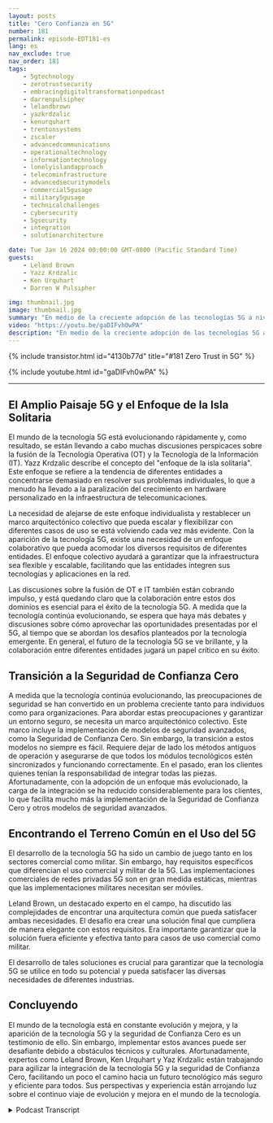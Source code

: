 ```yaml
---
layout: posts
title: "Cero Confianza en 5G"
number: 181
permalink: episode-EDT181-es
lang: es
nav_exclude: true
nav_order: 181
tags:
    - 5gtechnology
    - zerotrustsecurity
    - embracingdigitaltransformationpodcast
    - darrenpulsipher
    - lelandbrown
    - yazkrdzalic
    - kenurquhart
    - trentonsystems
    - zscaler
    - advancedcommunications
    - operationaltechnology
    - informationtechnology
    - lonelyislandapproach
    - telecominfrastructure
    - advancedsecuritymodels
    - commercial5gusage
    - military5gusage
    - technicalchallenges
    - cybersecurity
    - 5gsecurity
    - integration
    - solutionarchitecture

date: Tue Jan 16 2024 00:00:00 GMT-0800 (Pacific Standard Time)
guests:
    - Leland Brown
    - Yazz Krdzalic
    - Ken Urquhart
    - Darren W Pulsipher

img: thumbnail.jpg
image: thumbnail.jpg
summary: "En medio de la creciente adopción de las tecnologías 5G a nivel mundial, los expertos en el episodio reciente del podcast Abrazando la Transformación Digital se adentraron en el tema integral de la Confianza Cero en la seguridad 5G. El presentador Darren Pulsipher dio la bienvenida al experto en comunicaciones avanzadas 5G Leland Brown, VP de Marketing en Trenton Systems Yazz Krdzalic, y a Ken Urquhart, un físico convertido en profesional de la ciberseguridad de Zscaler, para discutir la integración y avance de la tecnología 5G, junto con sus desafíos y avances."
video: "https://youtu.be/gaDIFvh0wPA"
description: "En medio de la creciente adopción de las tecnologías 5G a nivel mundial, los expertos en el episodio reciente del podcast Abrazando la Transformación Digital se adentraron en el tema integral de la Confianza Cero en la seguridad 5G. El presentador Darren Pulsipher dio la bienvenida al experto en comunicaciones avanzadas 5G Leland Brown, VP de Marketing en Trenton Systems Yazz Krdzalic, y a Ken Urquhart, un físico convertido en profesional de la ciberseguridad de Zscaler, para discutir la integración y avance de la tecnología 5G, junto con sus desafíos y avances."
---
```


<div>
{% include transistor.html id="4130b77d" title="#181 Zero Trust in 5G" %}

{% include youtube.html id="gaDIFvh0wPA" %}
</div>

---

## El Amplio Paisaje 5G y el Enfoque de la Isla Solitaria

El mundo de la tecnología 5G está evolucionando rápidamente y, como resultado, se están llevando a cabo muchas discusiones perspicaces sobre la fusión de la Tecnología Operativa (OT) y la Tecnología de la Información (IT). Yazz Krdzalic describe el concepto del "enfoque de la isla solitaria". Este enfoque se refiere a la tendencia de diferentes entidades a concentrarse demasiado en resolver sus problemas individuales, lo que a menudo ha llevado a la paralización del crecimiento en hardware personalizado en la infraestructura de telecomunicaciones.

La necesidad de alejarse de este enfoque individualista y restablecer un marco arquitectónico colectivo que pueda escalar y flexibilizar con diferentes casos de uso se está volviendo cada vez más evidente. Con la aparición de la tecnología 5G, existe una necesidad de un enfoque colaborativo que pueda acomodar los diversos requisitos de diferentes entidades. El enfoque colectivo ayudará a garantizar que la infraestructura sea flexible y escalable, facilitando que las entidades integren sus tecnologías y aplicaciones en la red.

Las discusiones sobre la fusión de OT e IT también están cobrando impulso, y está quedando claro que la colaboración entre estos dos dominios es esencial para el éxito de la tecnología 5G. A medida que la tecnología continúa evolucionando, se espera que haya más debates y discusiones sobre cómo aprovechar las oportunidades presentadas por el 5G, al tiempo que se abordan los desafíos planteados por la tecnología emergente. En general, el futuro de la tecnología 5G se ve brillante, y la colaboración entre diferentes entidades jugará un papel crítico en su éxito.

## Transición a la Seguridad de Confianza Cero

A medida que la tecnología continúa evolucionando, las preocupaciones de seguridad se han convertido en un problema creciente tanto para individuos como para organizaciones. Para abordar estas preocupaciones y garantizar un entorno seguro, se necesita un marco arquitectónico colectivo. Este marco incluye la implementación de modelos de seguridad avanzados, como la Seguridad de Confianza Cero. Sin embargo, la transición a estos modelos no siempre es fácil. Requiere dejar de lado los métodos antiguos de operación y asegurarse de que todos los módulos tecnológicos estén sincronizados y funcionando correctamente. En el pasado, eran los clientes quienes tenían la responsabilidad de integrar todas las piezas. Afortunadamente, con la adopción de un enfoque más evolucionado, la carga de la integración se ha reducido considerablemente para los clientes, lo que facilita mucho más la implementación de la Seguridad de Confianza Cero y otros modelos de seguridad avanzados.

## Encontrando el Terreno Común en el Uso del 5G

El desarrollo de la tecnología 5G ha sido un cambio de juego tanto en los sectores comercial como militar. Sin embargo, hay requisitos específicos que diferencian el uso comercial y militar de la 5G. Las implementaciones comerciales de redes privadas 5G son en gran medida estáticas, mientras que las implementaciones militares necesitan ser móviles.

Leland Brown, un destacado experto en el campo, ha discutido las complejidades de encontrar una arquitectura común que pueda satisfacer ambas necesidades. El desafío era crear una solución final que cumpliera de manera elegante con estos requisitos. Era importante garantizar que la solución fuera eficiente y efectiva tanto para casos de uso comercial como militar.

El desarrollo de tales soluciones es crucial para garantizar que la tecnología 5G se utilice en todo su potencial y pueda satisfacer las diversas necesidades de diferentes industrias.

## Concluyendo

El mundo de la tecnología está en constante evolución y mejora, y la aparición de la tecnología 5G y la seguridad de Confianza Cero es un testimonio de ello. Sin embargo, implementar estos avances puede ser desafiante debido a obstáculos técnicos y culturales. Afortunadamente, expertos como Leland Brown, Ken Urquhart y Yaz Krdzalic están trabajando para agilizar la integración de la tecnología 5G y la seguridad de Confianza Cero, facilitando un poco el camino hacia un futuro tecnológico más seguro y eficiente para todos. Sus perspectivas y experiencia están arrojando luz sobre el continuo viaje de evolución y mejora en el mundo de la tecnología.



<details>
<summary> Podcast Transcript </summary>

<p></p>

</details>
